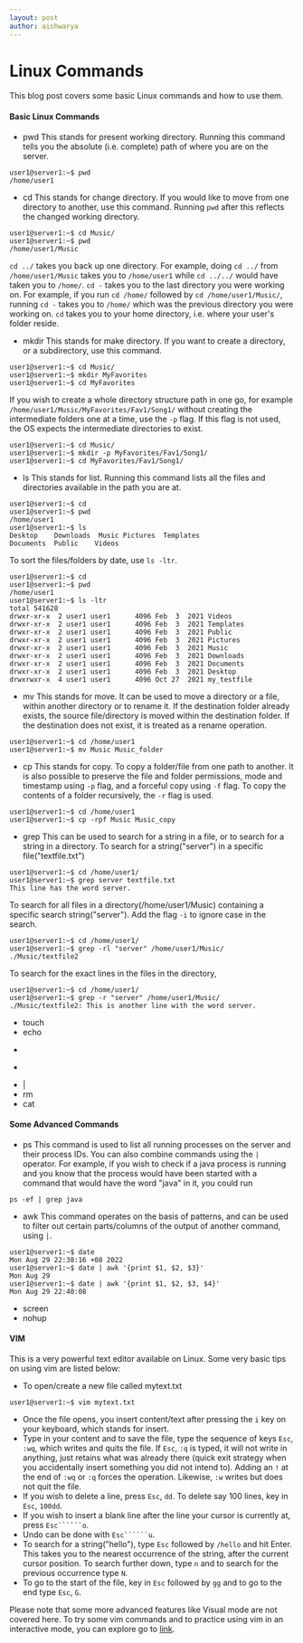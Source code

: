 ```yaml
---
layout: post
author: aishwarya
---
```


# Linux Commands

This blog post covers some basic Linux commands and how to use them.

#### Basic Linux Commands
- pwd
This stands for present working directory. Running this command tells you the absolute (i.e. complete) path of where you are on the server.
```
user1@server1:~$ pwd
/home/user1
```
- cd
This stands for change directory. If you would like to move from one directory to another, use this command. Running ```pwd``` after this reflects the changed working directory.
```
user1@server1:~$ cd Music/
user1@server1:~$ pwd
/home/user1/Music
```
```cd ../``` takes you back up one directory. For example, doing ```cd ../``` from ```/home/user1/Music``` takes you to ```/home/user1``` while ```cd ../../``` would have taken you to ```/home/```.
```cd -``` takes you to the last directory you were working on. For example, if you run ```cd /home/``` followed by ```cd /home/user1/Music/```, running ```cd -``` takes you to ```/home/``` which was the previous directory you were working on.
```cd``` takes you to your home directory, i.e. where your user's folder reside.
- mkdir
This stands for make directory. If you want to create a directory, or a subdirectory, use this command.
```
user1@server1:~$ cd Music/
user1@server1:~$ mkdir MyFavorites
user1@server1:~$ cd MyFavorites
```
If you wish to create a whole directory structure path in one go, for example ```/home/user1/Music/MyFavorites/Fav1/Song1/``` without creating the intermediate folders one at a time, use the ```-p``` flag. If this flag is not used, the OS expects the intermediate directories to exist.
```
user1@server1:~$ cd Music/
user1@server1:~$ mkdir -p MyFavorites/Fav1/Song1/
user1@server1:~$ cd MyFavorites/Fav1/Song1/
```
- ls
This stands for list. Running this command lists all the files and directories available in the path you are at.
```
user1@server1:~$ cd
user1@server1:~$ pwd
/home/user1
user1@server1:~$ ls
Desktop    Downloads  Music Pictures  Templates
Documents  Public    Videos
```
To sort the files/folders by date, use ```ls -ltr```.
```
user1@server1:~$ cd
user1@server1:~$ pwd
/home/user1
user1@server1:~$ ls -ltr
total 541628
drwxr-xr-x  2 user1 user1      4096 Feb  3  2021 Videos
drwxr-xr-x  2 user1 user1      4096 Feb  3  2021 Templates
drwxr-xr-x  2 user1 user1      4096 Feb  3  2021 Public
drwxr-xr-x  2 user1 user1      4096 Feb  3  2021 Pictures
drwxr-xr-x  2 user1 user1      4096 Feb  3  2021 Music
drwxr-xr-x  2 user1 user1      4096 Feb  3  2021 Downloads
drwxr-xr-x  2 user1 user1      4096 Feb  3  2021 Documents
drwxr-xr-x  2 user1 user1      4096 Feb  3  2021 Desktop
drwxrwxr-x  4 user1 user1      4096 Oct 27  2021 my_testfile
```
- mv
This stands for move. It can be used to move a directory or a file, within another directory or to rename it. If the destination folder already exists, the source file/directory is moved within the destination folder. If the destination does not exist, it is treated as a rename operation.
```
user1@server1:~$ cd /home/user1
user1@server1:~$ mv Music Music_folder
```
- cp
This stands for copy. To copy a folder/file from one path to another. It is also possible to preserve the file and folder permissions, mode and timestamp using ```-p``` flag, and a forceful copy using ```-f``` flag. To copy the contents of a folder recursively, the ```-r``` flag is used.
```
user1@server1:~$ cd /home/user1
user1@server1:~$ cp -rpf Music Music_copy
```
- grep
This can be used to search for a string in a file, or to search for a string in a directory.
To search for a string("server") in a specific file("textfile.txt")
```
user1@server1:~$ cd /home/user1/
user1@server1:~$ grep server textfile.txt
This line has the word server.
```
To search for all files in a directory(/home/user1/Music) containing a specific search string("server"). Add the flag ```-i``` to ignore case in the search.
```
user1@server1:~$ cd /home/user1/
user1@server1:~$ grep -rl "server" /home/user1/Music/
./Music/textfile2
```
To search for the exact lines in the files in the directory,
```
user1@server1:~$ cd /home/user1/
user1@server1:~$ grep -r "server" /home/user1/Music/
./Music/textfile2: This is another line with the word server.
```
- touch
- echo
- >
- >>
- |
- rm
- cat

#### Some Advanced Commands
- ps
This command is used to list all running processes on the server and their process IDs. You can also combine commands using the ```|``` operator.
For example, if you wish to check if a java process is running and you know that the process would have been started with a command that would have the word "java" in it, you could run
```
ps -ef | grep java
```
- awk
This command operates on the basis of patterns, and can be used to filter out certain parts/columns of the output of another command, using ```|```.
```
user1@server1:~$ date
Mon Aug 29 22:38:16 +08 2022
user1@server1:~$ date | awk '{print $1, $2, $3}'
Mon Aug 29
user1@server1:~$ date | awk '{print $1, $2, $3, $4}'
Mon Aug 29 22:40:08
```
- screen
- nohup

#### VIM
This is a very powerful text editor available on Linux. Some very basic tips on using vim are listed below:
- To open/create a new file called mytext.txt
```
user1@server1:~$ vim mytext.txt
```
- Once the file opens, you insert content/text after pressing the ```i``` key on your keyboard, which stands for insert.
- Type in your content and to save the file, type the sequence of keys ```Esc```, ```:wq```, which writes and quits the file. If ```Esc```, ```:q``` is typed, it will not write in anything, just retains what was already there (quick exit strategy when you accidentally insert something you did not intend to). Adding an ```!``` at the end of ```:wq``` or ```:q``` forces the operation. Likewise, ```:w``` writes but does not quit the file.
- If you wish to delete a line, press ```Esc```, ```dd```. To delete say 100 lines, key in ```Esc```, ```100dd```.
- If you wish to insert a blank line after the line your cursor is currently at, press ```Esc``````o```.
- Undo can be done with ```Esc``````u```.
- To search for a string("hello"), type ```Esc``` followed by ```/hello``` and hit Enter. This takes you to the nearest occurrence of the string, after the current cursor position. To search further down, type ```n``` and to search for the previous occurrence type ```N```.
- To go to the start of the file, key in ```Esc``` followed by ```gg``` and to go to the end type ```Esc```, ```G```.

Please note that some more advanced features like Visual mode are not covered here. To try some vim commands and to practice using vim in an interactive mode, you can explore go to [link](https://www.openvim.com/).